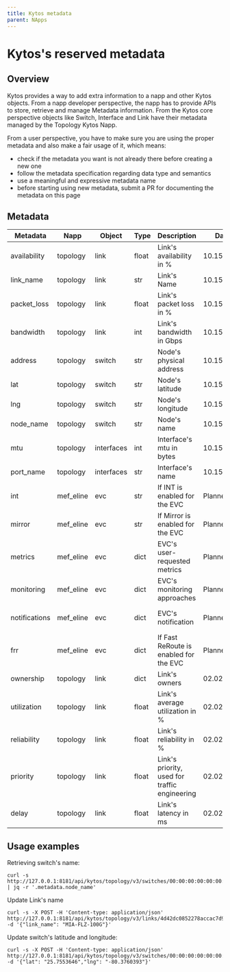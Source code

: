 ```yaml
---
title: Kytos metadata
parent: NApps
---
```

Kytos's reserved metadata
=========================

Overview
--------

Kytos provides a way to add extra information to a
napp and other Kytos objects. From a napp developer
perspective, the napp has to provide APIs to store,
retrieve and manage Metadata information. From the
Kytos core perspective objects like Switch,
Interface and Link have their metadata managed
by the Topology Kytos Napp.

From a user perspective, you have to make sure
you are using the proper metadata and also
make a fair usage of it, which means:

- check if the metadata you want is not already
there before creating a new one
- follow the metadata specification regarding data
type and semantics
- use a meaningful and expressive metadata name
- before starting using new metadata, submit a PR
for documenting the metadata on this page

Metadata
--------

| Metadata            | Napp        | Object     | Type  | Description                                   | Date       | Used by                       |
|---------------------|-------------|------------|-------|-----------------------------------------------|------------|-------------------------------|
| availability        | topology    | link       | float | Link's availability in %                      | 10.15.2021 | sdx napp                      |
| link\_name          | topology    | link       | str   | Link's Name                                   | 10.15.2021 | sdx napp, evc\_manager        |
| packet\_loss        | topology    | link       | float | Link's packet loss in %                       | 10.15.2021 | sdx napp                      |
| bandwidth           | topology    | link       | int   | Link's bandwidth in Gbps                      | 10.15.2021 | sdx napp, pathfinder          |
| address             | topology    | switch     | str   | Node's physical address                       | 10.15.2021 | sdx napp                      |
| lat                 | topology    | switch     | str   | Node's latitude                               | 10.15.2021 | sdx napp, kytos UI            |
| lng                 | topology    | switch     | str   | Node's longitude                              | 10.15.2021 | sdx napp, kytos UI            |
| node\_name          | topology    | switch     | str   | Node's name                                   | 10.15.2021 | sdx napp, evc\_manager        |
| mtu                 | topology    | interfaces | int   | Interface's mtu in bytes                      | 10.15.2021 | sdx napp                      |
| port\_name          | topology    | interfaces | str   | Interface's name                              | 10.15.2021 | sdx napp, evc\_manager        |
| int                 | mef\_eline  | evc        | str   | If INT is enabled for the EVC                 | Planned    | int napp (prototype phase)    |
| mirror              | mef\_eline  | evc        | str   | If Mirror is enabled for the EVC              | Planned    | mirror napp (prototype phase) |
| metrics             | mef\_eline  | evc        | dict  | EVC's user-requested metrics                  | Planned    | mef\_eline                    |
| monitoring          | mef\_eline  | evc        | dict  | EVC's monitoring approaches                   | Planned    | monitoring napp (planned)     |
| notifications       | mef\_eline  | evc        | dict  | EVC's notification                            | Planned    | monitoring napp (planned)     |
| frr                 | mef\_eline  | evc        | dict  | If Fast ReRoute is enabled for the EVC        | Planned    | frr napp (planned)            |
| ownership           | topology    | link       | dict  | Link's owners                                 | 02.02.2022 | pathfinder                    |
| utilization         | topology    | link       | float | Link's average utilization in %               | 02.02.2022 | pathfinder                    |
| reliability         | topology    | link       | float | Link's reliability in %                       | 02.02.2022 | pathfinder                    |
| priority            | topology    | link       | float | Link's priority, used for traffic engineering | 02.02.2022 | pathfinder                    |
| delay               | topology    | link       | float | Link's latency in ms                          | 02.02.2022 | pathfinder                    |

Usage examples
--------------

Retrieving switch's name:
```
curl -s http://127.0.0.1:8181/api/kytos/topology/v3/switches/00:00:00:00:00:00:00:01/metadata | jq -r '.metadata.node_name'
```

Update Link's name
```
curl -s -X POST -H 'Content-type: application/json' http://127.0.0.1:8181/api/kytos/topology/v3/links/4d42dc0852278accac7d9df15418f6d921db160b13d674029a87cef1b5f67f30/metadata -d '{"link_name": "MIA-FLZ-100G"}'
```

Update switch's latitude and longitude:
```
curl -s -X POST -H 'Content-type: application/json' http://127.0.0.1:8181/api/kytos/topology/v3/switches/00:00:00:00:00:00:00:01/metadata -d '{"lat": "25.7553646","lng": "-80.3760393"}'
```

